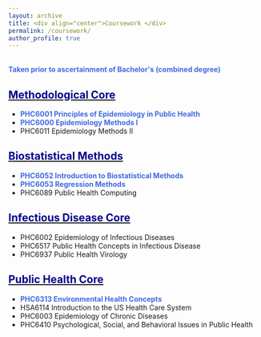 ```yaml
---
layout: archive
title: <div align="center">Coursework </div>  
permalink: /coursework/
author_profile: true
---  
```

<br/>
<span style="color:royalblue"><b>Taken prior to ascertainment of Bachelor's (combined degree)</b></span>   

## <u><span style="color:darkblue">Methodological Core</span></u>     
* <span style="color:royalblue"><b>PHC6001 Principles of Epidemiology in Public Health </b></span>  
* <span style="color:royalblue"><b>PHC6000 Epidemiology Methods I </b></span>     
* PHC6011 Epidemiology Methods II       

## <u><span style="color:darkblue">Biostatistical Methods</span></u>     
* <span style="color:royalblue"><b>PHC6052 Introduction to Biostatistical Methods</b></span>   
* <span style="color:royalblue"><b>PHC6053 Regression Methods</b></span>    
* PHC6089 Public Health Computing   

## <u><span style="color:darkblue">Infectious Disease Core</span></u>     
* PHC6002 Epidemiology of Infectious Diseases  
* PHC6517 Public Health Concepts in Infectious Disease  
* PHC6937 Public Health Virology   

## <u><span style="color:darkblue">Public Health Core</span></u>     
* <span style="color:royalblue"><b>PHC6313 Environmental Health Concepts</b></span>    
* HSA6114 Introduction to the US Health Care System    
* PHC6003 Epidemiology of Chronic Diseases   
* PHC6410 Psychological, Social, and Behavioral Issues in Public Health   

